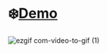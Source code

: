 
# ❄️[Demo](https://portfolio-template.streamlit.app/?ref=blog.streamlit.io)

![ezgif com-video-to-gif (1)](https://github.com/vicky-playground/portfolio-template/assets/90204593/c60f52a9-7026-43ae-a7f3-89cacc730b2d)
